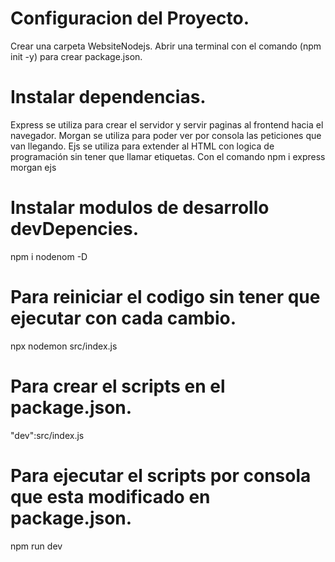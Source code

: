 # Configuracion del Proyecto.
Crear una carpeta WebsiteNodejs.
Abrir una terminal con el comando (npm init -y) para crear package.json. 

# Instalar dependencias.
Express se utiliza para crear el servidor y servir paginas al frontend hacia el navegador.
Morgan se utiliza para poder ver por consola las peticiones que van llegando.
Ejs se utiliza para extender al HTML con logica de programación sin tener que llamar etiquetas.
Con el comando npm i express morgan ejs

# Instalar modulos de desarrollo devDepencies.
npm i nodenom -D

# Para reiniciar el codigo sin tener que ejecutar con cada cambio.
npx nodemon src/index.js

# Para crear el scripts en el package.json.
"dev":src/index.js

# Para ejecutar el scripts por consola que esta modificado en package.json.
npm run dev
